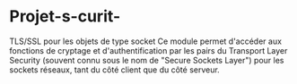 # Projet-s-curit-
TLS/SSL pour les objets de type socket
Ce module permet d'accéder aux fonctions de cryptage et d'authentification par les pairs du Transport Layer Security (souvent connu sous le nom de "Secure Sockets Layer")
pour les sockets réseaux, tant du côté client que du côté serveur.
